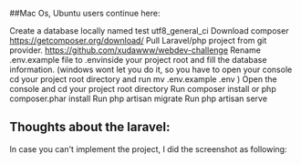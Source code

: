 ##Mac Os, Ubuntu users continue here:

Create a database locally named test utf8_general_ci
Download composer https://getcomposer.org/download/
Pull Laravel/php project from git provider. https://github.com/xudawww/webdev-challenge
Rename .env.example file to .envinside your project root and fill the database information. (windows wont let you do it, so you have to open your console cd your project root directory and run mv .env.example .env )
Open the console and cd your project root directory
Run composer install or php composer.phar install
Run php artisan migrate
Run php artisan serve


## Thoughts about the laravel:

In case you can't implement the project, I did the screenshot as following:



